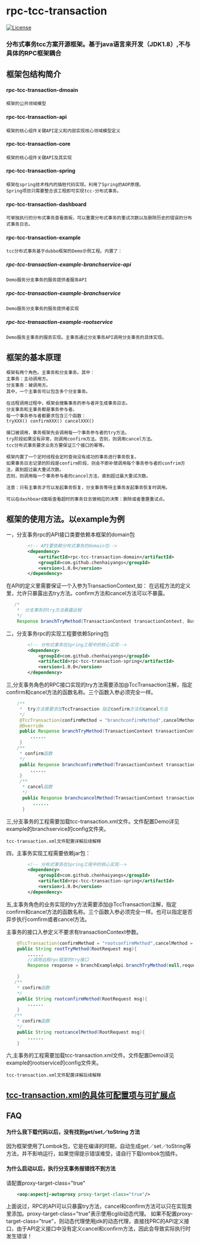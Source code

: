 rpc-tcc-transaction
=======================================================================
[![License](https://img.shields.io/badge/license-Apache%202-4EB1BA.svg?style=flat-square)](https://www.apache.org/licenses/LICENSE-2.0.html)
### 分布式事务tcc方案开源框架。基于java语言来开发（JDK1.8）,不与具体的RPC框架耦合

## 框架包结构简介

#### rpc-tcc-transaction-dmoain

    框架的公共领域模型
    
#### rpc-tcc-transaction-api

    框架的核心组件关键API定义和内部实现核心领域模型定义
    
#### rpc-tcc-transaction-core

    框架的核心组件关键API及其实现
    
#### rpc-tcc-transaction-spring

    框架在spring技术栈内的插桩代码实现。利用了Spring的AOP原理。
    Spring项目只需要整合该工程即可实现tcc-分布式事务。
    
#### rpc-tcc-transaction-dashboard

    可单独执行的分布式事务查看面板，可以重置分布式事务的重试次数以及删除历史的错误的分布式事务日志。
    
#### rpc-tcc-transaction-example
     
    tcc分布式事务基于dubbo框架的Demo示例工程。内置了：
    
##### rpc-tcc-transaction-example-branchservice-api

    Demo服务分支事务的服务提供者服务API
    
##### rpc-tcc-transaction-example-branchservice

    Demo服务分支事务的服务提供者实现
##### rpc-tcc-transaction-example-rootservice

    Demo服务主事务的服务实现。主事务通过分支事务API调用分支事务的具体实现。
    
## 框架的基本原理

    框架有两个角色。主事务和分支事务。其中：
    主事务：主动调用方。
    分支事务：被调用方。
    其中，一个主事务可以包含多个分支事务。
    
    在远程调用过程中，框架会搜集事务的参与者并生成事务日志。
    分支事务和主事务都是事务参与者。
    每一个事务参与者都要求包含三个函数：
    tryXXX() confirmXXX() cancelXXX()
    
    接口被调用，事务框架先会调用每一个事务参与者的try方法。
    try阶段如果没有异常，则调用confirm方法。否则，则调用cancel方法。
    tcc分布式事务要求业务方要保证三个接口的幂等。
    
    框架内置了一个定时线程会定时查询没有成功的事务进行事务恢复。
    如果事务日志记录的阶段是confirm阶段，则会不断补偿调用每个事务参与者的confrim方法，直到超过最大重试次数。
    否则，则调用每一个事务参与者的cancel方法，直到超过最大重试次数。
    
    注意：只有主事务才可以发起事务恢复，分支事务等待主事务发起事务恢复时调用。
    
    可以在dashboard面板查看超时的事务日志做相应的决策：删除或者重置重试点。
    
## 框架的使用方法。以example为例 

一，分支事务rpc的API接口类要依赖本框架的domain包

```xml
        <!-- API要依赖分布式事务的domain包-->
        <dependency>
            <artifactId>rpc-tcc-transaction-domain</artifactId>
            <groupId>com.github.chenhaiyangs</groupId>
            <version>1.0.0</version>
        </dependency>
```
在API的定义里需要保证一个入参为TransactionContext,如：
在远程方法的定义里，允许只暴露出去try方法。confirm方法和cancel方法可以不暴露。
```java
   /*
    *  分支事务的try方法暴露远程 
    */
    Response branchTryMethod(TransactionContext transactionContext, BusinessRequest request);
```
二，分支事务rpc的实现工程要依赖Spring包
```xml
        <!-- 分布式事务在Spring工程中的核心实现-->
        <dependency>
            <groupId>com.github.chenhaiyangs</groupId>
            <artifactId>rpc-tcc-transaction-spring</artifactId>
            <version>1.0.0</version>
        </dependency>
```
三,分支事务角色的RPC接口实现的try方法需要添加@TccTransaction注解，指定confirm和cancel方法的函数名称。三个函数入参必须完全一样。
```java
    /**
     *  try方法需要添加TccTransaction 指定confirm方法和cancel方法
     */
     @TccTransaction(confirmMethod = "branchconfirmMethod",cancelMethod = "branchcancelMethod")
     @Override
     public Response branchTryMethod(TransactionContext transactionContext, BusinessRequest request) {
         ......
     }
    /**
     * confirm函数
     */
     public Response branchconfirmMethod(TransactionContext transactionContext, BusinessRequest request) {
         ......
     }
     /**
      * cancel函数
      */
      public Response branchcancelMethod(TransactionContext transactionContext, BusinessRequest request) {
          ......
      }
```
三,分支事务的工程需要加载tcc-transaction.xml文件。文件配置Demo详见example的branchservice的config文件夹。
    
    tcc-transaction.xml文件配置详解后续解释
   
四，主事务实现工程需要依赖jar包：
```xml
        <!-- 分布式事务在Spring工程中的核心实现-->
        <dependency>
            <groupId>com.github.chenhaiyangs</groupId>
            <artifactId>rpc-tcc-transaction-spring</artifactId>
            <version>1.0.0</version>
        </dependency>
```
五,主事务角色的业务实现的try方法需要添加@TccTransaction注解，指定confirm和cancel方法的函数名称。三个函数入参必须完全一样。也可以指定是否异步执行comfirm或者cancel方法。

主事务的接口入参定义不要求有transactionContext参数。
```java
    @TccTransaction(confirmMethod = "rootconfirmMethod",cancelMethod = "rootcancelMethod",async = true)
    public String rootTryMethod(RootRequest msg){
        ......
        //调用远程rpc框架的try接口
        Response response = branchExampleApi.branchTryMethod(null,request);
        
    }
   /**
    * confirm函数
    */
    public String rootconfirmMethod(RootRequest msg){
        ......
    }
   /**
    * confirm函数
    */
    public String rootcancelMethod(RootRequest msg){
        ......
    }
```
六,主事务的工程需要加载tcc-transaction.xml文件。文件配置Demo详见example的rootservice的config文件夹。

    tcc-transaction.xml文件配置详解后续解释
    
## [tcc-transaction.xml的具体可配置项与可扩展点](./doc/transactionxml.md)
## FAQ
#### 为什么我下载代码以后，没有找到get/set／toString 方法
因为框架使用了Lombok包，它是在编译的时期，自动生成get／set／toString等方法，并不影响运行，如果觉得提示错误难受，请自行下载lombok包插件。

#### 为什么启动以后，执行分支事务报错找不到方法
请配置proxy-target-class="true"
```xml
    <aop:aspectj-autoproxy proxy-target-class="true"/>
```
上面说过，RPC的API可以只暴露try方法，cancel和confirm方法可以只在实现类里添加。proxy-target-class="true"表示使用cglib动态代理。
如果不配置proxy-target-class="true"，则动态代理使用jdk的动态代理，直接找PRC的API定义接口，由于API定义接口中没有定义cancel和confirm方法，因此会导致实际执行时发生错误！

